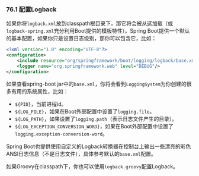 ### 76.1 配置Logback

如果你将`logback.xml`放到classpath根目录下，那它将会被从这加载（或`logback-spring.xml`充分利用Boot提供的模板特性）。Spring Boot提供一个默认的基本配置，如果你只是设置日志级别，那你可以包含它，比如：
```xml
<?xml version="1.0" encoding="UTF-8"?>
<configuration>
    <include resource="org/springframework/boot/logging/logback/base.xml"/>
    <logger name="org.springframework.web" level="DEBUG"/>
</configuration>
```
如果查看spring-boot jar中的`base.xml`，你将会看到`LoggingSystem`为你创建的很多有用的系统属性，比如：
- `${PID}`，当前进程id。
- `${LOG_FILE}`，如果在Boot外部配置中设置了`logging.file`。
- `${LOG_PATH}`，如果设置了`logging.path`（表示日志文件产生的目录）。
- `${LOG_EXCEPTION_CONVERSION_WORD}`，如果在Boot外部配置中设置了`logging.exception-conversion-word`。

Spring Boot也提供使用自定义的Logback转换器在控制台上输出一些漂亮的彩色ANSI日志信息（不是日志文件），具体参考默认的`base.xml`配置。

如果Groovy在classpath下，你也可以使用`logback.groovy`配置Logback。
